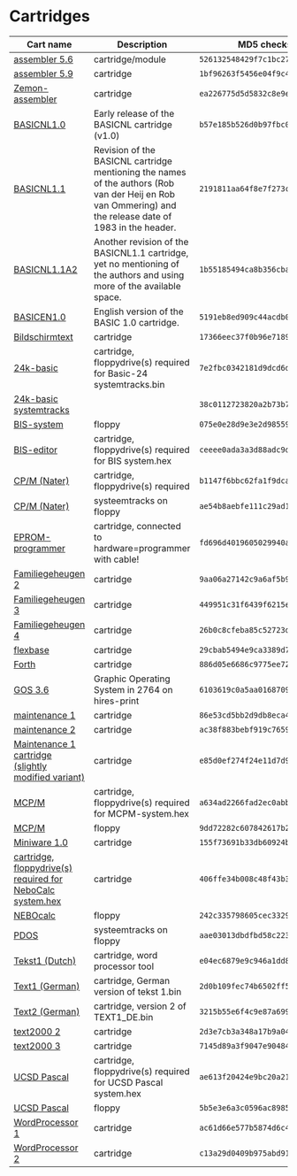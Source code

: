 # Cartridges

| Cart name | Description | MD5 checksum |
| --------- | ----------- | ----------- |
| [assembler 5.6](assembler%205.6.bin) | cartridge/module | `526132548429f7c1bc275b07f5eb609d` |
| [assembler 5.9](assembler%205.9.bin) | cartridge | `1bf96263f5456e04f9c47d4b2e98e9b2` |
| [Zemon-assembler](Zemon%201.4.bin) | cartridge | `ea226775d5d5832c8e9e704fbda56eb2` |
| [BASICNL1.0](BASICNL1.0.bin) | Early release of the BASICNL cartridge (v1.0) | `b57e185b526d0b97fbc07a7e95fdbde3` |
| [BASICNL1.1](BASICNL1.1.bin) | Revision of the BASICNL cartridge mentioning the names of the authors (Rob van der Heij en Rob van Ommering) and the release date of 1983 in the header. | `2191811aa64f8e7f273ce0f462374728` |
| [BASICNL1.1A2](BASICNL1.1A2.bin) | Another revision of the BASICNL1.1 cartridge, yet no mentioning of the authors and using more of the available space. | `1b55185494ca8b356cbad223ed305a37` |
| [BASICEN1.0](BASICEN1.0.bin) | English version of the BASIC 1.0 cartridge. | `5191eb8ed909c44acdb0c5672d4fced1` |
| [Bildschirmtext](BILDSCHIRMTEXT_DE.bin) | cartridge | `17366eec37f0b96e718962cd903ab880` |
| [24k-basic](Basic-24.bin) | cartridge, floppydrive(s) required for Basic-24 systemtracks.bin | `7e2fbc0342181d9dcd6d808cb4228b18` |
| [24k-basic systemtracks](Basic-24%20systemtracks.bin) |  | `38c0112723820a2b73b7652d4d15c010` |
| [BIS-system](BIS%20system.bin) | floppy | `075e0e28d9e3e2d9855914355d8ea9a2` |
| [BIS-editor](BIS.bin) | cartridge, floppydrive(s) required for BIS system.hex | `ceeee0ada3a3d88adc9db635e68fadd1` |
| [CP/M (Nater)](CPM%20Nater.bin) | cartridge, floppydrive(s) required | `b1147f6bbc62fa1f9dcab1e6f9cdeece` |
| [CP/M (Nater)](Seeters.bin) | systeemtracks on floppy | `ae54b8aebfe111c29ad12f5510b5edb0` |
| [EPROM-programmer](EPROM-programmer.bin) | cartridge, connected to hardware=programmer with cable! | `fd696d4019605029940a7f71475e5173` |
| [Familiegeheugen 2](familiegeheugen%202.bin) | cartridge | `9aa06a27142c9a6af5b93c6a2c98016c` |
| [Familiegeheugen 3](familiegeheugen%203.bin) | cartridge | `449951c31f6439f6215e593ce22fb73a` |
| [Familiegeheugen 4](familiegeheugen%204.bin) | cartridge | `26b0c8cfeba85c52723d4cca55198f5a` |
| [flexbase](flexbase.bin) | cartridge | `29cbab5494e9ca3389d7e596e678f228` |
| [Forth](Forth.bin) | cartridge | `886d05e6686c9775ee7261e14d711ccf` |
| [GOS 3.6](GOS%203.6.bin) | Graphic Operating System in 2764 on hires-print | `6103619c0a5aa016870902ca3be73a40` |
| [maintenance 1](Maintenance%201.bin) | cartridge | `86e53cd5bb2d9db8eca421e21c14691a` |
| [maintenance 2](Maintenance%202.bin) | cartridge | `ac38f883bebf919c76596c12493dabfa` |
| [Maintenance 1 cartridge (slightly modified variant)](MAINT1.bin) | cartridge | `e85d0ef274f24e11d7d94c94682b617b` |
| [MCP/M](MCPM.bin) | cartridge, floppydrive(s) required for MCPM-system.hex | `a634ad2266fad2ec0abb1186c3846bf0` |
| [MCP/M](MCPM-system.bin) | floppy | `9dd72282c607842617b2b4a30e6022b2` |
| [Miniware 1.0](Miniware%201.0.bin) | cartridge | `155f73691b33db60924b6f9d99c05570` |
| [cartridge, floppydrive(s) required for NeboCalc system.hex](NeboCalc.bin) | cartridge | `406ffe34b008c48f43b3eda6fbe396e3` |
| [NEBOcalc](NeboCalc%20system.bin) | floppy | `242c335798605cec3329ef73fdc31851` |
| [PDOS](PDOS.bin) | systeemtracks on floppy | `aae03013dbdfbd58c223bc0fe0a6d8e8` |
| [Tekst1 (Dutch)](tekst%201.bin) | cartridge, word processor tool | `e04ec6879e9c946a1dd8b997c6d78d31` |
| [Text1 (German)](TEXT1_DE.bin) | cartridge, German version of tekst 1.bin | `2d0b109fec74b6502ff54a5830d23fb5` |
| [Text2 (German)](TEXT2_DE.bin) | cartridge, version 2 of TEXT1_DE.bin | `3215b55e6f4c9e87a699c6eb031f0fae` |
| [text2000 2](Text2000%202.bin) | cartridge | `2d3e7cb3a348a17b9a046e443c38dcbe` |
| [text2000 3](Text2000%203.bin) | cartridge | `7145d89a3f9047e90484187a9d247a0b` |
| [UCSD Pascal](UCSD%20Pascal.bin) | cartridge, floppydrive(s) required for UCSD Pascal system.hex | `ae613f20424e9bc20a214c67771a5000` |
| [UCSD Pascal](UCSD%20Pascal%20system.bin) | floppy | `5b5e3e6a3c0596ac89855b1e7108db45` |
| [WordProcessor 1](WordProcessor%201.bin) | cartridge | `ac61d66e577b5874d6c4281069ba25f6` |
| [WordProcessor 2](WordProcessor%202.bin) | cartridge | `c13a29d0409b975abd91547b23301267` |
